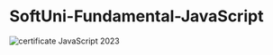 # SoftUni-Fundamental-JavaScript

![certificate JavaScript 2023](https://user-images.githubusercontent.com/85155699/229832934-13c27acb-f436-4ab4-9ef2-6a518d671e35.jpg)

